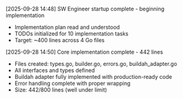 [2025-09-28 14:48] SW Engineer startup complete - beginning implementation
  - Implementation plan read and understood
  - TODOs initialized for 10 implementation tasks
  - Target: ~400 lines across 4 Go files

[2025-09-28 14:50] Core implementation complete - 442 lines
  - Files created: types.go, builder.go, errors.go, buildah_adapter.go
  - All interfaces and types defined
  - Buildah adapter fully implemented with production-ready code
  - Error handling complete with proper wrapping
  - Size: 442/800 lines (well under limit)

